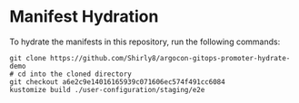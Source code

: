 # Manifest Hydration

To hydrate the manifests in this repository, run the following commands:

```shell
git clone https://github.com/Shirly8/argocon-gitops-promoter-hydrate-demo
# cd into the cloned directory
git checkout a6e2c9e14016165939c071606ec574f491cc6084
kustomize build ./user-configuration/staging/e2e
```
